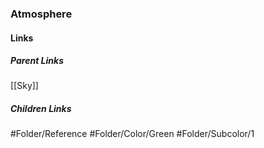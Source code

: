 ### Atmosphere
#### Links
##### Parent Links
[[Sky]]
##### Children Links
#Folder/Reference
#Folder/Color/Green
#Folder/Subcolor/1
